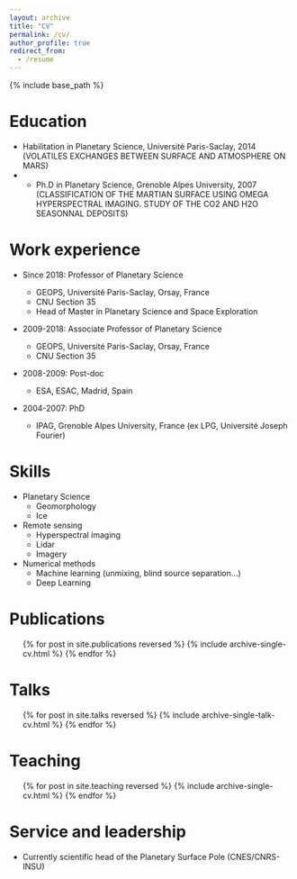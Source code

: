 ```yaml
---
layout: archive
title: "CV"
permalink: /cv/
author_profile: true
redirect_from:
  - /resume
---
```


{% include base_path %}

Education
======
* Habilitation in Planetary Science, Université Paris-Saclay, 2014 (VOLATILES EXCHANGES BETWEEN SURFACE AND ATMOSPHERE ON MARS)
* * Ph.D in Planetary Science, Grenoble Alpes University, 2007 (CLASSIFICATION OF THE MARTIAN SURFACE USING OMEGA HYPERSPECTRAL IMAGING. STUDY OF THE CO2 AND H2O SEASONNAL DEPOSITS)

Work experience
======
* Since 2018: Professor of Planetary Science
  * GEOPS, Université Paris-Saclay, Orsay, France
  * CNU Section 35
  * Head of Master in Planetary Science and Space Exploration


* 2009-2018: Associate Professor of Planetary Science
  * GEOPS, Université Paris-Saclay, Orsay, France
  * CNU Section 35

* 2008-2009: Post-doc
  * ESA, ESAC, Madrid, Spain

* 2004-2007: PhD
  * IPAG, Grenoble Alpes University, France (ex LPG, Université Joseph Fourier)


Skills
======
* Planetary Science
  * Geomorphology
  * Ice
* Remote sensing
  * Hyperspectral imaging
  * Lidar
  * Imagery
* Numerical methods
  * Machine learning (unmixing, blind source separation...)
  * Deep Learning

Publications
======
  <ul>{% for post in site.publications reversed %}
    {% include archive-single-cv.html %}
  {% endfor %}</ul>
  
Talks
======
  <ul>{% for post in site.talks reversed %}
    {% include archive-single-talk-cv.html  %}
  {% endfor %}</ul>
  
Teaching
======
  <ul>{% for post in site.teaching reversed %}
    {% include archive-single-cv.html %}
  {% endfor %}</ul>
  
Service and leadership
======
* Currently scientific head of the Planetary Surface Pole (CNES/CNRS-INSU)
